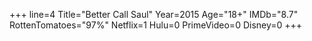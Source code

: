 +++
line=4
Title="Better Call Saul"
Year=2015
Age="18+"
IMDb="8.7"
RottenTomatoes="97%"
Netflix=1
Hulu=0
PrimeVideo=0
Disney=0
+++

